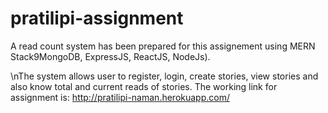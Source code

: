 # pratilipi-assignment

A read count system has been prepared for this assignement using MERN Stack9MongoDB, ExpressJS, ReactJS, NodeJs).


\nThe system allows user to register, login, create stories, view stories and also know total and current reads of stories.
The working link for assignment is: http://pratilipi-naman.herokuapp.com/
